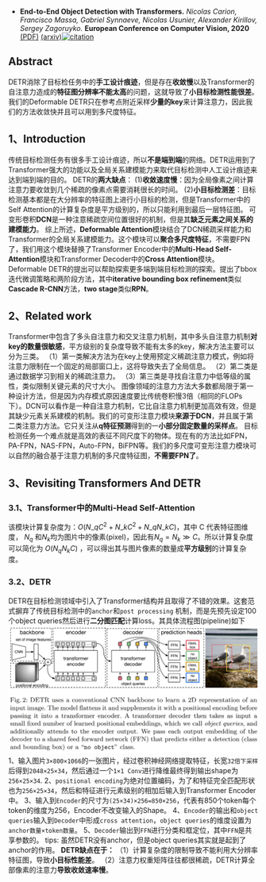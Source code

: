 - **End-to-End Object Detection with Transformers.** *Nicolas Carion, Francisco Massa, Gabriel Synnaeve, Nicolas Usunier, Alexander Kirillov, Sergey Zagoruyko.* **European Conference on Computer Vision, 2020** [(PDF)](<../NoteTool/papers/End-to-End Object Detection with Transformers.pdf>)  [(arxiv)](https://arxiv.org/abs/2005.12872)[![citation](https://img.shields.io/badge/dynamic/json?label=citation&query=citationCount&url=https%3A%2F%2Fapi.semanticscholar.org%2Fgraph%2Fv1%2Fpaper%2F962dc29fdc3fbdc5930a10aba114050b82fe5a3e%3Ffields%3DcitationCount)](https://www.semanticscholar.org/paper/962dc29fdc3fbdc5930a10aba114050b82fe5a3e)
## **Abstract**
DETR消除了目标检任务中的**手工设计痕迹**，但是存在**收敛慢**以及Transformer的自注意力造成的**特征图分辨率不能太高**的问题，这就导致了**小目标检测性能很差**。我们的Deformable DETR只在参考点附近采样**少量的key**来计算注意力，因此我们的方法收敛快并且可以用到多尺度特征。
## 1、Introduction
传统目标检测任务有很多手工设计痕迹，所以**不是端到端**的网络。DETR运用到了Transformer强大的功能以及全局关系建模能力来取代目标检测中人工设计痕迹来达到端到端的目的。
DETR的**两大缺点**：
(1)**收敛速度慢**：因为全局像素之间计算注意力要收敛到几个稀疏的像素点需要消耗很长的时间。
(2)**小目标检测差**：目标检测基本都是在大分辨率的特征图上进行小目标的检测，但是Transformer中的Self Attention的计算复杂度是平方级别的，所以只能利用到最后一层特征图。
可变形卷积**DCN**是一种注意稀疏空间位置很好的机制，但是其**缺乏元素之间关系的建模能力**。
综上所述，**Deformable Attention**模块结合了DCN稀疏采样能力和Transformer的全局关系建模能力。这个模块可以**聚合多尺度特征**，不需要FPN了，我们用这个模块替换了Transformer Encoder中的**Multi-Head Self- Attention**模块和Transformer Decoder中的**Cross Attention**模块。
Deformable DETR的提出可以帮助探索更多端到端目标检测的探索。提出了bbox迭代微调策略和两阶段方法，其中**iterative bounding box refinement**类似**Cascade R-CNN**方法，**two stage**类似**RPN**。
## 2、Related work
Transformer中包含了多头自注意力和交叉注意力机制，其中多头自注意力机制**对key的数量很敏感**，平方级别的复杂度导致不能有太多的key，解决方法主要可以分为三类。
（1）第一类解决方法为在key上使用预定义稀疏注意力模式，例如将注意力限制在一个固定的局部窗口上，这将导致失去了全局信息。
（2）第二类是通过数据学习到相关的稀疏注意力。
（3）第三类是寻找自注意力中低等级的属性，类似限制关键元素的尺寸大小。
图像领域的注意力方法大多数都局限于第一种设计方法，但是因为内存模式原因速度要比传统卷积慢3倍（相同的FLOPs下）。DCN可以看作是一种自注意力机制，它比自注意力机制更加高效有效，但是其缺少元素关系建模的机制。我们的可变形注意力模块**来源于DCN**，并且属于第二类注意力方法。它只关注从**q特征预测**得到的一**小部分固定数量的采样点**。
目标检测任务一个难点就是高效的表征不同尺度下的物体。现在有的方法比如FPN，PA-FPN，NAS-FPN，Auto-FPN，BiFPN等。我们的多尺度可变形注意力模块可以自然的融合基于注意力机制的多尺度特征图，**不需要FPN了**。
## 3、Revisiting Transformers And DETR
### 3.1、Transformer中的Multi-Head Self-Attention
该模块计算复杂度为：$O(N\_{q}C^{2}+N\_{k}C^{2}+N\_{q}N\_{k}C)$，其中 C 代表特征图维度， $N_{q}$ 和$N_{k}$均为图片中的像素(pixel)，因此有$N_{q}=N_{k}\gg C$。所以计算复杂度可以简化为 $O(N_{q}N_{k}C)$ ，可以得出其与图片像素的数量成**平方级别**的计算复杂度。
### 3.2、DETR
DETR在目标检测领域中引入了Transformer结构并且取得了不错的效果。这套范式摒弃了传统目标检测中的`anchor`和`post processing` 机制，而是先预先设定100个object queries然后进行**二分图匹配**计算loss。其具体流程图(pipeline)如下
![](图片/detr/detr1.png)
1、输入图片`3×800×1066`的一张图片，经过卷积神经网络提取特征，长宽`32倍下采样`后得到`2048×25×34`，然后通过一个`1×1 Conv`进行降维最终得到输出shape为`256×25×34`.
2、`positional encoding`为绝对位置编码，为了和特征完全匹配形状也为`256×25×34`，然后和特征进行元素级别的相加后输入到Transformer Encoder中。
3、输入到`Encoder`的尺寸为`(25×34)×256=850×256`，代表有850个token每个token的维度为256，Encoder不改变输入的Shape。
4、`Encoder`的输出和`object queries`输入到`Decoder`中形成`cross attention`，`object queries`的维度设置为`anchor数量×token数量`。
5、`Decoder`输出到`FFN`进行分类和框定位，其中`FFN`是共享参数的。
tips: 虽然DETR没有anchor，但是object queries其实就是起到了anchor的作用。
**DETR缺点在于：**
（1）计算复杂度的限制导致不能利用大分辨率特征图，导致**小目标性能差**。
（2）注意力权重矩阵往往都很稀疏，DETR计算全部像素的注意力**导致收敛速率慢**。